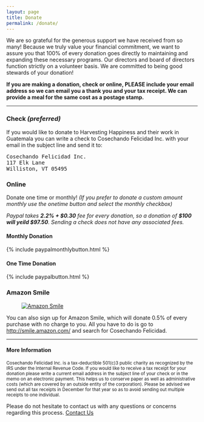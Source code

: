```yaml
---
layout: page
title: Donate
permalink: /donate/
---
```


We are so grateful for the generous support we have received from so many! Because we truly value your financial commitment, we want to assure you that 100% of every donation goes directly to maintaining and expanding these necessary programs. Our directors and board of directors function strictly on a volunteer basis. We are committed to being good stewards of your donation!

**If you are making a donation, check or online, PLEASE include your email address so we can email you a thank you and your tax receipt. We can provide a meal for the same cost as a postage stamp.**

---

<div class="col-sm-6">
<h3>Check <i>(preferred)</i></h3>

<p>If you would like to donate to Harvesting Happiness and their work in Guatemala you can write a check to Cosechando Felicidad Inc. with your email in the subject line and send it to:</p>

<pre>
Cosechando Felicidad Inc.
117 Elk Lane
Williston, VT 05495
</pre>

</div>

<div class="col-sm-6">
<h3>Online</h3>

<p>Donate one time or monthly! <i>(If you prefer to donate a custom amount monthly use the onetime button and select the monthly checkbox)</i></p>

<p><i>Paypal takes <strong>2.2% + $0.30</strong> fee for every donation, so a donation of <strong>$100 will yeild $97.50</strong>. Sending a check does not have any associated fees.</i></p>
<div class="col-sm-6">
	<h4>Monthly Donation</h4>
	{% include paypalmonthlybutton.html %}
</div>
<div class="col-sm-6">
	<h4>One Time Donation</h4>
	{% include paypalbutton.html %}
</div>
</div>

<div class="col-sm-12">
<h3>Amazon Smile</h3>

<a href="https://smile.amazon.com/ch/474437262"><figure class="col-sm-2 left">
	<img src="http://harvestinghappiness.org/images/asmile.png" alt="Amazon Smile" title="">
</figure></a>

<p>You can also sign up for Amazon Smile, which will donate 0.5% of every purchase with no charge to you. All you have to do is go to <a href="https://smile.amazon.com/ch/474437262">http://smile.amazon.com/</a> and search for Cosechando Felicidad.</p>
</div>

<div class="col-sm-12">
<hr>
<h4>More Information</h4>

<p><small>Cosechando Felicidad Inc. is a tax-deductible 501(c)3 public charity as recognized by the IRS under the Internal Revenue Code. If you would like to receive a tax receipt for your donation please write a current email address in the subject line of your check or in the memo on an electronic payment. This helps us to conserve paper as well as administrative costs (which are covered by an outside entity of the corporation). Please be advised we send out all tax receipts in December for that year so as to avoid sending out multiple receipts to one individual.</small></p>


<p>Please do not hesitate to contact us with any questions or concerns regarding this process.
<a href="/contact/">Contact Us</a></p>
</div>

